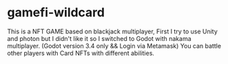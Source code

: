 # gamefi-wildcard
This is a NFT GAME based on blackjack multiplayer, First I try to use Unity and photon but I didn't like it so I switched to Godot with nakama multiplayer. (Godot version 3.4 only &amp;&amp; Login via Metamask)  You can battle other players with Card NFTs with different abilities.
